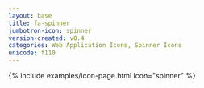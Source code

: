 ```yaml
---
layout: base
title: fa-spinner
jumbotron-icon: spinner
version-created: v0.4
categories: Web Application Icons, Spinner Icons
unicode: f110
---
```


{% include examples/icon-page.html icon="spinner" %}
